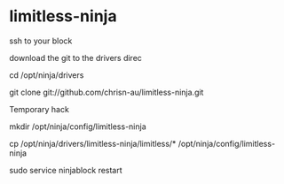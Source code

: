 limitless-ninja
===============

ssh to your block

download the git to the drivers direc

cd /opt/ninja/drivers

git clone git://github.com/chrisn-au/limitless-ninja.git

Temporary hack

mkdir /opt/ninja/config/limitless-ninja

cp /opt/ninja/drivers/limitless-ninja/limitless/* /opt/ninja/config/limitless-ninja

sudo service ninjablock restart


